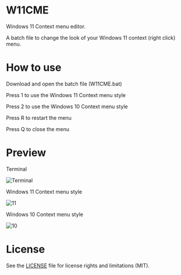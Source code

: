# W11CME
Windows 11 Context menu editor.

A batch file to change the look of your Windows 11 context (right click) menu.

# How to use

Download and open the batch file (W11CME.bat)

Press 1 to use the Windows 11 Context menu style

Press 2 to use the Windows 10 Context menu style

Press R to restart the menu

Press Q to close the menu

# Preview

Terminal

![Terminal](https://github.com/mommyune/W11CME/assets/99808967/ef8b94c4-7775-4f16-bb06-c0261f9614a7)

Windows 11 Context menu style

![11](https://github.com/mommyune/W11CME/assets/99808967/24fd4e6f-48cf-4593-8ff9-f0d3557263df)

Windows 10 Context menu style

![10](https://github.com/mommyune/W11CME/assets/99808967/1d068dbb-c2b2-4598-b2bb-14c8fbe1bbc4)

# License

See the [LICENSE](LICENSE) file for license rights and limitations (MIT).
